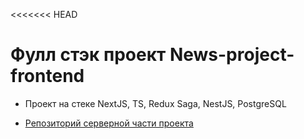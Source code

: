 <<<<<<< HEAD
# Фулл стэк проект News-project-frontend

* Проект на стеке NextJS, TS, Redux Saga, NestJS, PostgreSQL

* [Репозиторий серверной части проекта](https://github.com/Feelcover/News-project-backend)

